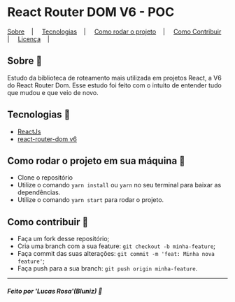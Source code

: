 <h1>React Router DOM V6 - POC</h1>

<p align="left">
<a href="#sobre-memo">Sobre</a>&nbsp;&nbsp;&nbsp; | &nbsp;&nbsp;&nbsp;
<a href="#tecnologias-rocket">Tecnologias</a>&nbsp;&nbsp;&nbsp; | &nbsp;&nbsp;&nbsp;
<a href="#como-rodar-o-projeto-em-sua-maquina">Como rodar o projeto</a>&nbsp;&nbsp;&nbsp; | &nbsp;&nbsp;&nbsp;
<a href="#como-contribuir-">Como Contribuir</a>&nbsp;&nbsp;&nbsp; | &nbsp;&nbsp;&nbsp;
<a href="#licença-scroll">Licença</a>&nbsp;&nbsp;&nbsp; | &nbsp;&nbsp;&nbsp;
</p>

## Sobre :memo:

Estudo da biblioteca de roteamento mais utilizada em projetos React, a V6 do React Router Dom.
Esse estudo foi feito com o intuito de entender tudo que mudou e que veio de novo.

## Tecnologias :rocket:

- <a href="#">ReactJs</a>
- <a href="#">react-router-dom v6</a>

## Como rodar o projeto em sua máquina 🤔

- Clone o repositório
- Utilize o comando `yarn install` ou `yarn` no seu terminal para baixar as dependências.
- Utilize o comando `yarn start` para rodar o projeto.

## Como contribuir 🤔

- Faça um fork desse repositório;
- Cria uma branch com a sua feature: `git checkout -b minha-feature`;
- Faça commit das suas alterações: `git commit -m 'feat: Minha nova feature'`;
- Faça push para a sua branch: `git push origin minha-feature`.

---

##### Feito por 'Lucas Rosa'(Bluniz) :wave:
